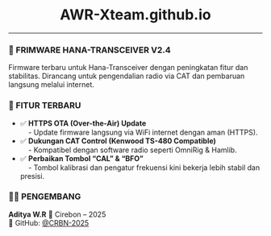 <h1 align="center">AWR-Xteam.github.io</h1>
<hr>

<h3>📡 FRIMWARE HANA-TRANSCEIVER V2.4</h3>
<p>
Firmware terbaru untuk Hana-Transceiver dengan peningkatan fitur dan stabilitas. Dirancang untuk pengendalian radio via CAT dan pembaruan langsung melalui internet.
</p>

<h3>🚀 FITUR TERBARU</h3>

<ul>
  <li>✅ <strong>HTTPS OTA (Over-the-Air) Update</strong><br>
  &nbsp;&nbsp;&nbsp;&nbsp;- Update firmware langsung via WiFi internet dengan aman (HTTPS).</li>

  <li>✅ <strong>Dukungan CAT Control (Kenwood TS-480 Compatible)</strong><br>
  &nbsp;&nbsp;&nbsp;&nbsp;- Kompatibel dengan software radio seperti OmniRig & Hamlib.</li>

  <li>✅ <strong>Perbaikan Tombol “CAL” & “BFO”</strong><br>
  &nbsp;&nbsp;&nbsp;&nbsp;- Tombol kalibrasi dan pengatur frekuensi kini bekerja lebih stabil dan presisi.</li>
</ul>

<h3>👨‍💻 PENGEMBANG</h3>
<p>
<strong>Aditya W.R</strong> 📍 Cirebon – 2025<br>
🔗 GitHub: <a href="https://github.com/CRBN-2025">@CRBN-2025</a>
</p>
